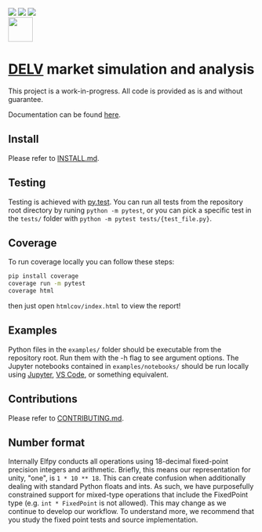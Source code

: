 [![](https://codecov.io/gh/element-fi/elf-simulations/branch/main/graph/badge.svg?token=1S60MD42ZP)](https://app.codecov.io/gh/element-fi/elf-simulations?displayType=list)
[![](https://img.shields.io/badge/code%20style-black-000000.svg)](https://github.com/psf/black)
[![](https://img.shields.io/badge/testing-pytest-blue.svg)](https://docs.pytest.org/en/latest/contents.html)
<br><a href="https://app.codecov.io/gh/element-fi/elf-simulations?displayType=list"><img height="50px" src="https://codecov.io/gh/element-fi/elf-simulations/branch/main/graphs/sunburst.svg?token=1S60MD42ZP"><a>

# [DELV](https://delv.tech) market simulation and analysis

This project is a work-in-progress. All code is provided as is and without guarantee.

Documentation can be found [here](https://elfpy.delv.tech).

## Install

Please refer to [INSTALL.md](https://github.com/element-fi/elf-simulations/blob/main/INSTALL.md).

## Testing

Testing is achieved with [py.test](https://docs.pytest.org/en/latest/contents.html). You can run all tests from the repository root directory by runing `python -m pytest`, or you can pick a specific test in the `tests/` folder with `python -m pytest tests/{test_file.py}`.

## Coverage

To run coverage locally you can follow these steps:

```bash
pip install coverage
coverage run -m pytest
coverage html
```

then just open `htmlcov/index.html` to view the report!

## Examples

Python files in the `examples/` folder should be executable from the repository root. Run them with the -h flag to see argument options. The Jupyter notebooks contained in `examples/notebooks/` should be run locally using [Jupyter](https://jupyter.org/install), [VS Code](https://code.visualstudio.com/docs/datascience/jupyter-notebooks), or something equivalent.

## Contributions

Please refer to [CONTRIBUTING.md](https://github.com/element-fi/elf-simulations/blob/main/CONTRIBUTING.md).

## Number format

Internally Elfpy conducts all operations using 18-decimal fixed-point precision integers and arithmetic.
Briefly, this means our representation for unity, "one", is `1 * 10 ** 18`.
This can create confusion when additionally dealing with standard Python floats and ints.
As such, we have purposefully constrained support for mixed-type operations that include the FixedPoint type (e.g. `int * FixedPoint` is not allowed).
This may change as we continue to develop our workflow.
To understand more, we recommend that you study the fixed point tests and source implementation.
